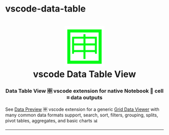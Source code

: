 # vscode-data-table

<h1 align="center">
  <img width="128" height="128" src="resources/images/data-table.png" />
  <br />
  vscode Data Table View
</h1>

<h3 align="center">Data Table View 🈸  vscode extension for native Notebook 📓 cell ⌗ data outputs</h3>

See [Data Preview](https://github.com/RandomFractals/vscode-data-preview) 🈸 vscode extension for a generic [Grid Data Viewer](https://marketplace.visualstudio.com/items?itemName=RandomFractalsInc.vscode-data-preview) with many common data formats support, search, sort, filters, grouping, splits, pivot tables, aggregates, and basic charts 📊

---

